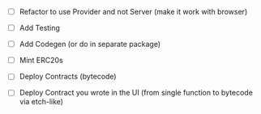 - [ ] Refactor to use Provider and not Server (make it work with browser)

- [ ] Add Testing
- [ ] Add Codegen (or do in separate package)

- [ ] Mint ERC20s
- [ ] Deploy Contracts (bytecode)
- [ ] Deploy Contract you wrote in the UI (from single function to bytecode via etch-like)